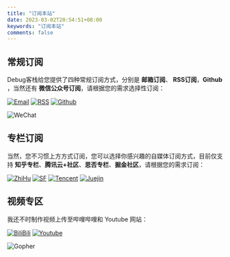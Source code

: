```yaml
---
title: "订阅本站"
date: 2023-03-02T20:54:51+08:00
keywords: "订阅本站"
comments: false
---
```


## 常规订阅

Debug客栈给您提供了四种常规订阅方式，分别是 **邮箱订阅**、 **RSS订阅**，**Github** ，当然还有 **微信公众号订阅**，请根据您的需求选择性订阅：

[![Email](https://img.shields.io/badge/Email订阅(推荐)-9933ff?logo=mailchimp&logoColor=white&style=for-the-badge)](https://mailchi.mp/510cad3f229f/debuginn)
[![RSS](https://img.shields.io/badge/RSS订阅(经典)-ff6600?logo=rss&logoColor=white&style=for-the-badge)](https://blog.debuginn.com/index.xml)
[![Github](https://img.shields.io/badge/Github(Follow)-000000?logo=github&logoColor=white&style=for-the-badge)](https://github.com/debuginn)

![WeChat](https://static.debuginn.com/202302202248422.png)

## 专栏订阅

当然，您不习惯上方方式订阅，您可以选择你感兴趣的自媒体订阅方式，目前仅支持 **知乎专栏**、**腾讯云+社区**、**思否专栏**、**掘金社区**，请根据您的需求订阅：

[![ZhiHu](https://img.shields.io/badge/知乎专栏(156关注)-0040ff?logo=zhihu&logoColor=white&style=for-the-badge)](https://www.zhihu.com/people/debuginn/posts)
[![SF](https://img.shields.io/badge/思否社区(622关注)-145214?logo=go&logoColor=white&style=for-the-badge)](https://segmentfault.com/blog/debuginn)
[![Tencent](https://img.shields.io/badge/腾讯社区(083关注)-7f00ff?logo=icloud&logoColor=white&style=for-the-badge)](https://cloud.tencent.com/developer/column/83947)
[![Juejin](https://img.shields.io/badge/掘金社区(007关注)-007FFF?logo=juejin&logoColor=white&style=for-the-badge)](https://juejin.cn/user/817692380500702/posts)

## 视频专区

我还不时制作视频上传至哔哩哔哩和 Youtube 网站：

[![BiliBili](https://img.shields.io/badge/Bilibili-ff0066?logo=bilibili&logoColor=white&style=for-the-badge)](https://space.bilibili.com/238989334)
[![Youtube](https://img.shields.io/badge/Youtube-ff0000?logo=youtube&logoColor=white&style=for-the-badge)](https://www.youtube.com/@debuginn)

![Gopher](https://static.debuginn.com/202303022149399.png)